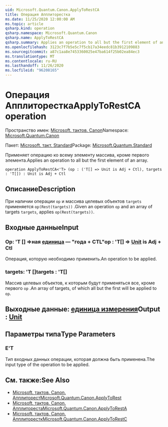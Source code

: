 ```yaml
---
uid: Microsoft.Quantum.Canon.ApplyToRestCA
title: Операция Апплиторестка
ms.date: 11/25/2020 12:00:00 AM
ms.topic: article
qsharp.kind: operation
qsharp.namespace: Microsoft.Quantum.Canon
qsharp.name: ApplyToRestCA
qsharp.summary: Applies an operation to all but the first element of an array.
ms.openlocfilehash: 3123c7f7b5e5c7f5cb17a34eedc81b3912109883
ms.sourcegitcommit: a87c1aa8e7453360025e47ba614f25b02ea84ec3
ms.translationtype: MT
ms.contentlocale: ru-RU
ms.lasthandoff: 11/26/2020
ms.locfileid: "96208165"
---
```

# <a name="applytorestca-operation"></a><span data-ttu-id="8a4b3-102">Операция Апплиторестка</span><span class="sxs-lookup"><span data-stu-id="8a4b3-102">ApplyToRestCA operation</span></span>

<span data-ttu-id="8a4b3-103">Пространство имен: [Microsoft. тактов. Canon](xref:Microsoft.Quantum.Canon)</span><span class="sxs-lookup"><span data-stu-id="8a4b3-103">Namespace: [Microsoft.Quantum.Canon](xref:Microsoft.Quantum.Canon)</span></span>

<span data-ttu-id="8a4b3-104">Пакет: [Microsoft. такт. Standard](https://nuget.org/packages/Microsoft.Quantum.Standard)</span><span class="sxs-lookup"><span data-stu-id="8a4b3-104">Package: [Microsoft.Quantum.Standard](https://nuget.org/packages/Microsoft.Quantum.Standard)</span></span>


<span data-ttu-id="8a4b3-105">Применяет операцию ко всему элементу массива, кроме первого элемента.</span><span class="sxs-lookup"><span data-stu-id="8a4b3-105">Applies an operation to all but the first element of an array.</span></span>

```qsharp
operation ApplyToRestCA<'T> (op : ('T[] => Unit is Adj + Ctl), targets : 'T[]) : Unit is Adj + Ctl
```


## <a name="description"></a><span data-ttu-id="8a4b3-106">Описание</span><span class="sxs-lookup"><span data-stu-id="8a4b3-106">Description</span></span>

<span data-ttu-id="8a4b3-107">При наличии операции `op` и массива целевых объектов `targets` применяется `op(Rest(targets))` .</span><span class="sxs-lookup"><span data-stu-id="8a4b3-107">Given an operation `op` and an array of targets `targets`, applies `op(Rest(targets))`.</span></span>

## <a name="input"></a><span data-ttu-id="8a4b3-108">Входные данные</span><span class="sxs-lookup"><span data-stu-id="8a4b3-108">Input</span></span>

### <a name="op--t--unit--is-adj--ctl"></a><span data-ttu-id="8a4b3-109">Op: 'T [] =>ная [единица](xref:microsoft.quantum.lang-ref.unit)  — "года + CTL"</span><span class="sxs-lookup"><span data-stu-id="8a4b3-109">op : 'T[] => [Unit](xref:microsoft.quantum.lang-ref.unit)  is Adj + Ctl</span></span>

<span data-ttu-id="8a4b3-110">Операция, которую необходимо применить.</span><span class="sxs-lookup"><span data-stu-id="8a4b3-110">An operation to be applied.</span></span>


### <a name="targets--t"></a><span data-ttu-id="8a4b3-111">targets: 'T []</span><span class="sxs-lookup"><span data-stu-id="8a4b3-111">targets : 'T[]</span></span>

<span data-ttu-id="8a4b3-112">Массив целевых объектов, к которым будут применяться все, кроме первого `op` .</span><span class="sxs-lookup"><span data-stu-id="8a4b3-112">An array of targets, of which all but the first will be applied to `op`.</span></span>



## <a name="output--unit"></a><span data-ttu-id="8a4b3-113">Выходные данные: [единица измерения](xref:microsoft.quantum.lang-ref.unit)</span><span class="sxs-lookup"><span data-stu-id="8a4b3-113">Output : [Unit](xref:microsoft.quantum.lang-ref.unit)</span></span>



## <a name="type-parameters"></a><span data-ttu-id="8a4b3-114">Параметры типа</span><span class="sxs-lookup"><span data-stu-id="8a4b3-114">Type Parameters</span></span>

### <a name="t"></a><span data-ttu-id="8a4b3-115">Е</span><span class="sxs-lookup"><span data-stu-id="8a4b3-115">'T</span></span>

<span data-ttu-id="8a4b3-116">Тип входных данных операции, которая должна быть применена.</span><span class="sxs-lookup"><span data-stu-id="8a4b3-116">The input type of the operation to be applied.</span></span>

## <a name="see-also"></a><span data-ttu-id="8a4b3-117">См. также:</span><span class="sxs-lookup"><span data-stu-id="8a4b3-117">See Also</span></span>

- [<span data-ttu-id="8a4b3-118">Microsoft. тактов. Canon. Апплиторест</span><span class="sxs-lookup"><span data-stu-id="8a4b3-118">Microsoft.Quantum.Canon.ApplyToRest</span></span>](xref:Microsoft.Quantum.Canon.ApplyToRest)
- [<span data-ttu-id="8a4b3-119">Microsoft. тактов. Canon. Апплитореста</span><span class="sxs-lookup"><span data-stu-id="8a4b3-119">Microsoft.Quantum.Canon.ApplyToRestA</span></span>](xref:Microsoft.Quantum.Canon.ApplyToRestA)
- [<span data-ttu-id="8a4b3-120">Microsoft. тактов. Canon. Апплиторестк</span><span class="sxs-lookup"><span data-stu-id="8a4b3-120">Microsoft.Quantum.Canon.ApplyToRestC</span></span>](xref:Microsoft.Quantum.Canon.ApplyToRestC)